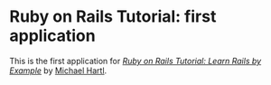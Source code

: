 # Ruby on Rails Tutorial: first application

This is the first application for [*Ruby on Rails Tutorial: Learn Rails by Example*](http://www.railstutorial.org/) by [Michael Hartl](http://www.michaelhartl.com/).
